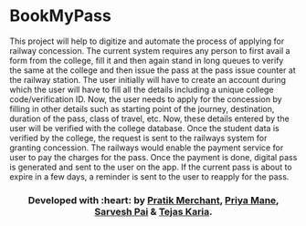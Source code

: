 # BookMyPass
This project will help to digitize and automate the process of applying for railway concession. The current system requires any person to first avail a form from the college, fill it and then again stand in long queues to verify the same at the college and then issue the pass at the pass issue counter at the railway station. The user initially will have to create an account during which the user will have to fill all the details including a unique college code/verification ID. Now, the user needs to apply for the concession by filling in other details such as starting point of the journey, destination, duration of the pass, class of travel, etc. Now, these details entered by the user will be verified with the college database. Once the student data is verified by the college, the request is sent to the railways system for granting concession. The railways would enable the payment service for user to pay the charges for the pass. Once the payment is done, digital pass is generated and sent to the user on the app. If the current pass is about to expire in a few days, a reminder is sent to the user to reapply for the pass.

<h3 align="center"><b>Developed with :heart: by <a href="https://github.com/pratik6725">Pratik Merchant</a>, <a href="#">Priya Mane</a>, <a href="#">Sarvesh Pai</a> & <a href="#"> Tejas Karia</a>.</b></h1>
